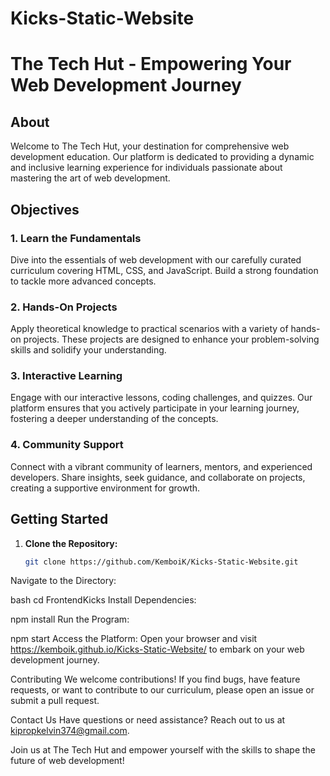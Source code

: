 # Kicks-Static-Website
# The Tech Hut - Empowering Your Web Development Journey
## About

Welcome to The Tech Hut, your destination for comprehensive web development education. Our platform is dedicated to providing a dynamic and inclusive learning experience for individuals passionate about mastering the art of web development.

## Objectives

### 1. Learn the Fundamentals

Dive into the essentials of web development with our carefully curated curriculum covering HTML, CSS, and JavaScript. Build a strong foundation to tackle more advanced concepts.

### 2. Hands-On Projects

Apply theoretical knowledge to practical scenarios with a variety of hands-on projects. These projects are designed to enhance your problem-solving skills and solidify your understanding.

### 3. Interactive Learning

Engage with our interactive lessons, coding challenges, and quizzes. Our platform ensures that you actively participate in your learning journey, fostering a deeper understanding of the concepts.

### 4. Community Support

Connect with a vibrant community of learners, mentors, and experienced developers. Share insights, seek guidance, and collaborate on projects, creating a supportive environment for growth.

## Getting Started

1. **Clone the Repository:**
   ```bash
   git clone https://github.com/KemboiK/Kicks-Static-Website.git
Navigate to the Directory:

bash
cd FrontendKicks
Install Dependencies:

npm install
Run the Program:

npm start
Access the Platform:
Open your browser and visit https://kemboik.github.io/Kicks-Static-Website/ to embark on your web development journey.

Contributing
We welcome contributions! If you find bugs, have feature requests, or want to contribute to our curriculum, please open an issue or submit a pull request.

Contact Us
Have questions or need assistance? Reach out to us at kipropkelvin374@gmail.com.

Join us at The Tech Hut and empower yourself with the skills to shape the future of web development!